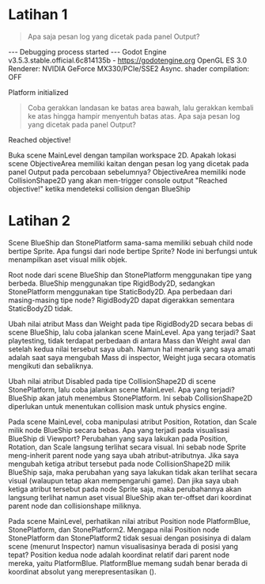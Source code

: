 # Latihan 1

> Apa saja pesan log yang dicetak pada panel Output?

--- Debugging process started ---
Godot Engine v3.5.3.stable.official.6c814135b - https://godotengine.org
OpenGL ES 3.0 Renderer: NVIDIA GeForce MX330/PCIe/SSE2
Async. shader compilation: OFF

Platform initialized

> Coba gerakkan landasan ke batas area bawah, lalu gerakkan kembali ke atas hingga hampir menyentuh batas atas. Apa saja pesan log yang dicetak pada panel Output?

Reached objective!

Buka scene MainLevel dengan tampilan workspace 2D. Apakah lokasi scene ObjectiveArea memiliki kaitan dengan pesan log yang dicetak pada panel Output pada percobaan sebelumnya?
ObjectiveArea memiliki node CollisionShape2D yang akan men-trigger console output "Reached objective!" ketika mendeteksi collision dengan BlueShip

# Latihan 2

Scene BlueShip dan StonePlatform sama-sama memiliki sebuah child node bertipe Sprite. Apa fungsi dari node bertipe Sprite?
Node ini berfungsi untuk menampilkan aset visual milik objek.

Root node dari scene BlueShip dan StonePlatform menggunakan tipe yang berbeda. BlueShip menggunakan tipe RigidBody2D, sedangkan StonePlatform menggunakan tipe StaticBody2D. Apa perbedaan dari masing-masing tipe node?
RigidBody2D dapat digerakkan sementara StaticBody2D tidak.

Ubah nilai atribut Mass dan Weight pada tipe RigidBody2D secara bebas di scene BlueShip, lalu coba jalankan scene MainLevel. Apa yang terjadi?
Saat playtesting, tidak terdapat perbedaan di antara Mass dan Weight awal dan setelah kedua nilai tersebut saya ubah. Namun hal menarik yang saya amati adalah saat saya mengubah Mass di inspector, Weight juga secara otomatis mengikuti dan sebaliknya.

Ubah nilai atribut Disabled pada tipe CollisionShape2D di scene StonePlatform, lalu coba jalankan scene MainLevel. Apa yang terjadi?
BlueShip akan jatuh menembus StonePlatform. Ini sebab CollisionShape2D diperlukan untuk menentukan collision mask untuk physics engine.

Pada scene MainLevel, coba manipulasi atribut Position, Rotation, dan Scale milik node BlueShip secara bebas. Apa yang terjadi pada visualisasi BlueShip di Viewport?
Perubahan yang saya lakukan pada Position, Rotation, dan Scale langsung terlihat secara visual. Ini sebab node Sprite meng-inherit parent node yang saya ubah atribut-atributnya. Jika saya mengubah ketiga atribut tersebut pada node CollisionShape2D milik BlueShip saja, maka perubahan yang saya lakukan tidak akan terlihat secara visual (walaupun tetap akan mempengaruhi game). Dan jika saya ubah ketiga atribut tersebut pada node Sprite saja, maka perubahannya akan langsung terlihat namun aset visual BlueShip akan ter-offset dari koordinat parent node dan collisionshape miliknya.

Pada scene MainLevel, perhatikan nilai atribut Position node PlatformBlue, StonePlatform, dan StonePlatform2. Mengapa nilai Position node StonePlatform dan StonePlatform2 tidak sesuai dengan posisinya di dalam scene (menurut Inspector) namun visualisasinya berada di posisi yang tepat?
Position kedua node adalah koordinat relatif dari parent node mereka, yaitu PlatformBlue. PlatformBlue memang sudah benar berada di koordinat absolut yang merepresentasikan (). 
